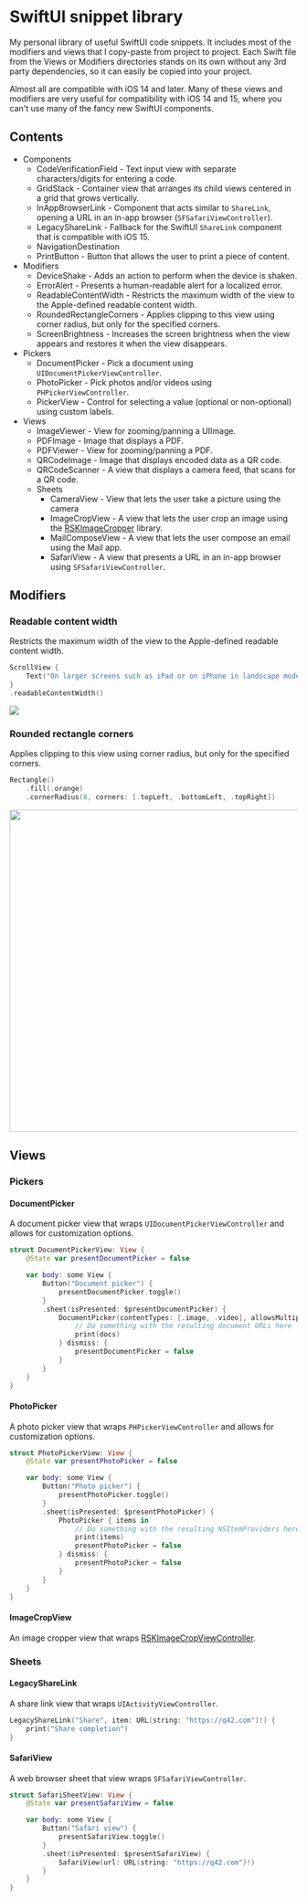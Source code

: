 # SwiftUI snippet library

My personal library of useful SwiftUI code snippets.
It includes most of the modifiers and views that I copy-paste from project to project.
Each Swift file from the Views or Modifiers directories stands on its own without any 3rd party dependencies, so it can easily be copied into your project.

Almost all are compatible with iOS 14 and later. Many of these views and modifiers are very useful for compatibility with iOS 14 and 15, where you can't use many of the fancy new SwiftUI components.

## Contents

* Components
  * CodeVerificationField - Text input view with separate characters/digits for entering a code.
  * GridStack - Container view that arranges its child views centered in a grid that grows vertically.
  * InAppBrowserLink - Component that acts similar to `ShareLink`, opening a URL in an in-app browser (`SFSafariViewController`).
  * LegacyShareLink - Fallback for the SwiftUI `ShareLink` component that is compatible with iOS 15.
  * NavigationDestination
  * PrintButton - Button that allows the user to print a piece of content.
* Modifiers
  * DeviceShake - Adds an action to perform when the device is shaken.
  * ErrorAlert - Presents a human-readable alert for a localized error.
  * ReadableContentWidth - Restricts the maximum width of the view to the Apple-defined readable content width.
  * RoundedRectangleCorners - Applies clipping to this view using corner radius, but only for the specified corners.
  * ScreenBrightness - Increases the screen brightness when the view appears and restores it when the view disappears.
* Pickers
  * DocumentPicker - Pick a document using `UIDocumentPickerViewController`.
  * PhotoPicker - Pick photos and/or videos using `PHPickerViewController`.
  * PickerView - Control for selecting a value (optional or non-optional) using custom labels.
* Views
  * ImageViewer - View for zooming/panning a UIImage.
  * PDFImage - Image that displays a PDF.
  * PDFViewer - View for zooming/panning a PDF.
  * QRCodeImage - Image that displays encoded data as a QR code.
  * QRCodeScanner - A view that displays a camera feed, that scans for a QR code.
  * Sheets
    * CameraView - View that lets the user take a picture using the camera
    * ImageCropView - A view that lets the user crop an image using the [RSKImageCropper](https://github.com/ruslanskorb/RSKImageCropper) library.
    * MailComposeView - A view that lets the user compose an email using the Mail app.
    * SafariView - A view that presents a URL in an in-app browser using `SFSafariViewController`.

## Modifiers

### Readable content width

Restricts the maximum width of the view to the Apple-defined readable content width.

```swift
ScrollView {
    Text("On larger screens such as iPad or on iPhone in landscape mode, this view's width is restricted to the readable content guides.")
}
.readableContentWidth()
```

<img src="https://user-images.githubusercontent.com/477710/236678938-84c06253-0668-40c7-a63d-fd67df3bd1ab.png">

### Rounded rectangle corners

Applies clipping to this view using corner radius, but only for the specified corners.

```swift
Rectangle()
    .fill(.orange)
    .cornerRadius(8, corners: [.topLeft, .bottomLeft, .topRight])
```

<img width="564" src="https://user-images.githubusercontent.com/477710/236678948-a7feffe4-980f-4102-8d0e-dca1ce8d046a.png">

## Views

### Pickers

#### DocumentPicker

A document picker view that wraps `UIDocumentPickerViewController` and allows for customization options.

```swift
struct DocumentPickerView: View {
    @State var presentDocumentPicker = false

    var body: some View {
        Button("Document picker") {
            presentDocumentPicker.toggle()
        }
        .sheet(isPresented: $presentDocumentPicker) {
            DocumentPicker(contentTypes: [.image, .video], allowsMultipleSelection: true) { docs in
                // Do something with the resulting document URLs here
                print(docs)
            } dismiss: {
                presentDocumentPicker = false
            }
        }
    }
}
```

#### PhotoPicker

A photo picker view that wraps `PHPickerViewController` and allows for customization options.

```swift
struct PhotoPickerView: View {
    @State var presentPhotoPicker = false

    var body: some View {
        Button("Photo picker") {
            presentPhotoPicker.toggle()
        }
        .sheet(isPresented: $presentPhotoPicker) {
            PhotoPicker { items in
                // Do something with the resulting NSItemProviders here
                print(items) 
                presentPhotoPicker = false
            } dismiss: {
                presentPhotoPicker = false
            }
        }
    }
}
```

#### ImageCropView

An image cropper view that wraps [RSKImageCropViewController](https://github.com/ruslanskorb/RSKImageCropper).

### Sheets

#### LegacyShareLink

A share link view that wraps `UIActivityViewController`.

```swift
LegacyShareLink("Share", item: URL(string: "https://q42.com")!) {
    print("Share completion")
}
```

#### SafariView

A web browser sheet that view wraps `SFSafariViewController`.

```swift
struct SafariSheetView: View {
    @State var presentSafariView = false

    var body: some View {
        Button("Safari view") {
            presentSafariView.toggle()
        }
        .sheet(isPresented: $presentSafariView) {
            SafariView(url: URL(string: "https://q42.com")!)
        }
    }
}
```
